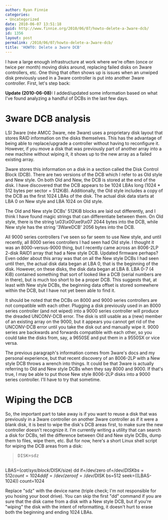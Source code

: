 ```yaml
---
author: Ryan Finnie
categories:
- Uncategorized
date: 2010-06-07 13:51:18
guid: http://www.finnie.org/2010/06/07/howto-delete-a-3ware-dcb/
id: 1356
layout: post
permalink: /2010/06/07/howto-delete-a-3ware-dcb/
title: 'HOWTO: Delete a 3ware DCB'
---
```

I have a large enough infrastructure at work where we're often (once or twice per month) moving disks around, replacing failed disks on 3ware controllers, etc. One thing that often shows up is issues when an unwiped disk previously used in a 3ware controller is put into another 3ware controller. First, let's step back:

**Update (2010-06-08):** I added/updated some information based on what I've found analyzing a handful of DCBs in the last few days.

# 3ware DCB analysis

LSI 3ware (née AMCC 3ware, née 3ware) uses a proprietary disk layout that stores RAID information on the disks themselves. This has the advantage of being able to replace/upgrade a controller without having to reconfigure it. However, if you move a disk that was previously part of another array into a new machine without wiping it, it shows up to the new array as a failed existing array.

3ware stores this information on a disk in a section called the Disk Control Block (DCB). There are two versions of the DCB which I refer to as Old style and New style. On both Old and New, the DCB is stored at the end of the disk. I have discovered that the DCB appears to be 1024 LBAs long (1024 * 512 bytes per sector = 512KiB). Additionally, the Old style includes a copy of the DCB as the first 1024 LBAs of the disk. The actual disk data starts at LBA 0 on New style and LBA 1024 on Old style.

The Old and New style DCBs' 512KiB blocks are laid out differently, and I think I have found magic strings that can differentiate between them. On Old style, there is the string \x03\x00\xe9\x07 2044 bytes into the DCB, while New style has the string '3WareDCB' 2056 bytes into the DCB.

All 9000 series controllers I've seen so far seem to use New style, and until recently, all 8000 series controllers I had seen had Old style. I thought it was an 8000-versus-9000 thing, but I recently came across an 8006-2LP 2-disk RAID1 array that had a New style DCB. Updated firmware perhaps? Even odder about this array was that on all the New style DCBs I had seen until then, the actual disk data began at LBA 0, that is the beginning of the disk. However, on these disks, the disk data began at LBA 8. LBA 0-7 (4 KiB) contained something that sort of looked like a DCB (serial numbers are in there), but is much too short to be a proper DCB. This suggests that, at least with New style DCBs, the beginning data offset is stored somewhere within the DCB, but I have not yet been able to find it.

It should be noted that the DCBs on 8000 and 9000 series controllers are not compatible with each other. Plugging a disk previously used in an 8000 series controller (and not wiped) into a 9000 series controller will produce the dreaded UNCONV-DCB error. The disk is still usable as a (new) member of an existing array on the 9000, but it appears you cannot get rid of the UNCONV-DCB error until you take the disk out and manually wipe it. 9000 series are backwards and forwards compatible with each other, so you could take the disks from, say, a 9650SE and put them in a 9550SX or vice versa.

The previous paragraph's information comes from 3ware's docs and my personal experience, but that recent discovery of an 8006-2LP with a New style DCB throws a wrench into things. It could be that 3ware is actually referring to Old and New style DCBs when they say 8000 and 9000. If that's true, I may be able to put those New style 8006-2LP disks into a 9000 series controller. I'll have to try that sometime.

# Wiping the DCB

So, the important part to take away is if you want to reuse a disk that was previously in a 3ware controller on another 3ware controller as if it were a blank disk, it is best to wipe the disk's DCB areas first, to make sure the new controller doesn't recognize it. I'm currently writing a utility that can search a disk for DCBs, tell the difference between Old and New style DCBs, dump them to files, wipe them, etc. But for now, here's a short Linux shell script for wiping the DCB areas from a disk:

> <pre>DISK=sdz
LBAS=$(cat /sys/block/$DISK/size)
dd if=/dev/zero of=/dev/$DISK bs=512 count=1024
dd if=/dev/zero of=/dev/$DISK bs=512 seek=$(($LBAS-1024)) count=1024</pre>

Replace "sdz" with the device name (triple check; I'm not responsible for you hosing your boot drive). You can skip the first "dd" command if you are sure that the disk came from a disk with a New style DCB, but if you're "wiping" the disk with the intent of reformatting, it doesn't hurt to erase both the beginning and ending 1024 LBAs.
